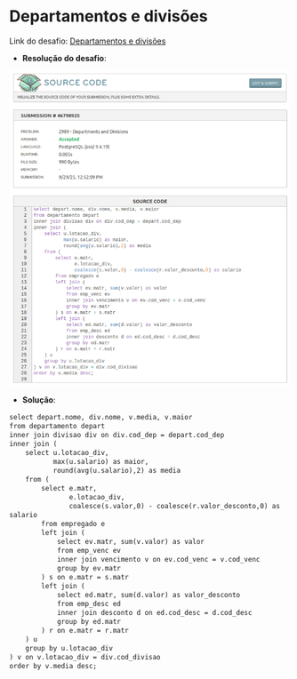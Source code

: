 # Departamentos e divisões

Link do desafio: [Departamentos e divisões](https://www.beecrowd.com.br/judge/pt/problems/view/2989)

- **Resolução do desafio**:

![departamentos](departamento_e_divisoes.png)

- **Solução**:
```
select depart.nome, div.nome, v.media, v.maior
from departamento depart
inner join divisao div on div.cod_dep = depart.cod_dep
inner join (
    select u.lotacao_div,
           max(u.salario) as maior,
           round(avg(u.salario),2) as media
    from (
        select e.matr,
               e.lotacao_div,
               coalesce(s.valor,0) - coalesce(r.valor_desconto,0) as salario
        from empregado e
        left join (
            select ev.matr, sum(v.valor) as valor
            from emp_venc ev
            inner join vencimento v on ev.cod_venc = v.cod_venc
            group by ev.matr
        ) s on e.matr = s.matr
        left join (
            select ed.matr, sum(d.valor) as valor_desconto
            from emp_desc ed
            inner join desconto d on ed.cod_desc = d.cod_desc
            group by ed.matr
        ) r on e.matr = r.matr
    ) u
    group by u.lotacao_div
) v on v.lotacao_div = div.cod_divisao
order by v.media desc;
```